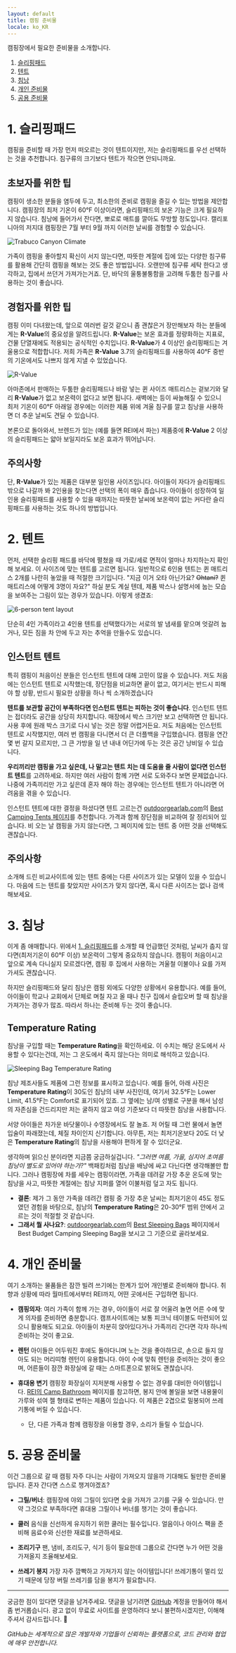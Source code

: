 ```yaml
---
layout: default
title: 캠핑 준비물
locale: ko_KR
---
```


캠핑장에서 필요한 준비물을 소개합니다.

1. [슬리핑패드](#1-슬리핑패드)
1. [텐트](#2-텐트)
1. [침낭](#3-침낭)
1. [개인 준비물](#4-개인-준비물)
1. [공용 준비물](#5-공용-준비물)

# 1. 슬리핑패드

캠핑을 준비할 때 가장 먼저 떠오르는 것이 텐트이지만, 저는 슬리핑패드를 우선 선택하는 것을 추천합니다. 침구류의 크기보다 텐트가 작으면 안되니까요.

## 초보자를 위한 팁

캠핑이 생소한 분들을 염두에 두고, 최소한의 준비로 캠핑을 즐길 수 있는 방법을 제안합니다. 캠핑장의 최저 기온이 60°F 이상이라면, 슬리핑패드의 보온 기능은 크게 필요하지 않습니다. 침낭에 들어가서 잔다면, 뽀로로 매트를 깔아도 무방할 정도입니다. 캘리포니아의 저지대 캠핑장은 7월 부터 9월 까지 이러한 날씨를 경험할 수 있습니다.

![Trabuco Canyon Climate](/assets/img/camping/trabuco_canyon_climate.svg)

가족이 캠핑을 좋아할지 확신이 서지 않는다면, 따뜻한 계절에 집에 있는 다양한 침구류를 활용해 간단히 캠핑을 해보는 것도 좋은 방법입니다. 오랜만에 침구류 세탁 한다고 생각하고, 집에서 쓰던거 가져가는거죠. 단, 바닥의 울퉁불퉁함을 고려해 두툼한 침구를 사용하는 것이 좋습니다.

## 경험자를 위한 팁

캠핑 이미 다녀왔는데, 앞으로 여러번 갈것 같으니 좀 괜찮은거 장만해보자 하는 분들에게는 **R-Value**의 중요성을 알려드립니다. **R-Value**는 보온 효과를 정량화하는 지표로, 건물 단열재에도 적용되는 공식적인 수치입니다. **R-Value**가 4 이상인 슬리핑패드는 겨울용으로 적합합니다. 저희 가족은 **R-Value** 3.7의 슬리핑패드를 사용하여 40°F 중반의 기온에서도 나쁘지 않게 지낼 수 있었습니다.

![**R-Value**](/assets/img/camping/r-value.jpg)

아마존에서 판매하는 두툼한 슬리핑패드나 바람 넣는 퀸 사이즈 매트리스는 겉보기와 달리 **R-Value**가 없고 보온력이 없다고 보면 됩니다. 새벽에는 등이 싸늘해질 수 있으니 최저 기온이 60°F 아래일 경우에는 이러한 제품 위에 겨울 침구를 깔고 침낭을 사용하면 더 추운 날씨도 견딜 수 있습니다.

본론으로 돌아와서, 브렌드가 있는 (예를 들면 REI에서 파는) 제품중에 **R-Value** 2 이상의 슬리핑패드는 얇아 보일지라도 보온 효과가 뛰어납니다.

## 주의사항

단, **R-Value**가 있는 제품은 대부분 일인용 사이즈입니다. 아이들이 자다가 슬리핑패드 밖으로 나갈까 봐 2인용을 찾는다면 선택의 폭이 매우 좁습니다. 아이들이 성장하여 일인용 슬리핑패드를 사용할 수 있을 때까지는 따뜻한 날씨에 보온력이 없는 커다란 슬리핑패드를 사용하는 것도 하나의 방법입니다.

# 2. 텐트

먼저, 선택한 슬리핑 패드를 바닥에 펼쳤을 때 가로/세로 면적이 얼마나 차지하는지 확인해 보세요. 이 사이즈에 맞는 텐트를 고르면 됩니다. 일반적으로 6인용 텐트는 퀸 매트리스 2개를 나란히 놓았을 때 적절한 크기입니다. "지금 이거 오타 아닌가요? ~~Ohtani?~~ 퀸 매트리스에 어떻게 3명이 자요?" 하실 분도 계실 텐데, 제품 박스나 설명서에 눕는 모습을 보여주는 그림이 있는 경우가 있습니다. 이렇게 생겼죠:

![6-person tent layout](/assets/img/camping/6-person-tent-layout.jpg)

단순히 4인 가족이라고 4인용 텐트를 선택했다가는 서로의 발 냄새를 맡으며 엇갈려 눕거나, 모든 짐을 차 안에 두고 자는 추억을 만들수도 있습니다.

## 인스턴트 텐트

특히 캠핑이 처음이신 분들은 인스턴트 텐트에 대해 고민이 많을 수 있습니다. 저도 처음에는 인스턴트 텐트로 시작했는데, 장단점을 비교하면 끝이 없고, 여기서는 반드시 피해야 할 상황, 반드시 필요한 상황을 하나 씩 소개하겠습니다 

**텐트를 보관할 공간이 부족하다면 인스턴트 텐트는 피하는 것이 좋습니다**. 인스턴트 텐트는 접더라도 공간을 상당히 차지합니다. 매장에서 박스 크기만 보고 선택하면 안 됩니다. 사용 후에 원래 박스 크기로 다시 넣는 것은 정말 어렵거든요. 저도 처음에는 인스턴트 텐트로 시작했지만, 여러 번 캠핑을 다니면서 더 큰 더플백을 구입했습니다. 캠핑을 연간 몇 번 갈지 모르지만, 그 큰 가방을 일 년 내내 어딘가에 두는 것은 공간 낭비일 수 있습니다.

**우리끼리만 캠핑을 가고 싶은데, 나 말고는 텐트 치는 데 도움을 줄 사람이 없다면 인스턴트 텐트**를 고려하세요. 하지만 여러 사람이 함께 가면 서로 도와주다 보면 문제없습니다. 나중에 가족끼리만 가고 싶은데 혼자 해야 하는 경우에는 인스턴트 텐트가 아니라면 어려움을 겪을 수 있습니다.

인스턴트 텐트에 대한 결정을 하셨다면 텐트 고르는건 [outdoorgearlab.com](http://outdoorgearlab.com)의 [Best Camping Tents 페이지](https://www.outdoorgearlab.com/topics/camping-and-hiking/best-camping-tent)를 추천합니다. 가격과 함께 장단점을 비교하여 잘 정리되어 있습니다. 비 오는 날 캠핑을 가지 않는다면, 그 페이지에 있는 텐트 중 어떤 것을 선택해도 괜찮습니다.

## 주의사항

소개해 드린 비교사이트에 있는 텐트 중에는 다른 사이즈가 있는 모델이 있을 수 있습니다. 마음에 드는 텐트를 찾았지만 사이즈가 맞지 않다면, 혹시 다른 사이즈는 없나 검색해보세요.

# 3. 침낭

이게 좀 애매합니다. 위에서 [1. 슬리핑패드](#1-슬리핑패드)를 소개할 때 언급했던 것처럼, 날씨가 춥지 않다면(최저기온이 60°F 이상) 보온력이 그렇게 중요하지 않습니다. 캠핑이 처음이시고 앞으로 계속 다니실지 모르겠다면, 캠핑 후 집에서 사용하는 겨울철 이불이나 요를 가져가셔도 괜찮습니다.

하지만 슬리핑패드와 달리 침낭은 캠핑 외에도 다양한 상황에서 유용합니다. 예를 들어, 아이들이 학교나 교회에서 단체로 며칠 자고 올 때나 친구 집에서 슬립오버 할 때 침낭을 가져가는 경우가 많죠. 따라서 하나는 준비해 두는 것이 좋습니다.

## Temperature Rating
침낭을 구입할 때는 **Temperature Rating**을 확인하세요. 이 수치는 해당 온도에서 사용할 수 있다는건데, 저는 그 온도에서 죽지 않는다는 의미로 해석하고 있습니다.

![Sleeping Bag Temperature Rating](/assets/img/camping/sleeping-bag-temp-rating.jpg)

침낭 제조사들도 제품에 그런 정보를 표시하고 있습니다. 예를 들어, 아래 사진은 **Temperature Rating**이 30도인 침낭의 내부 사진인데, 여기서 32.5°F는 Lower Limit, 41.5°F는 Comfort로 표기되어 있죠. 그 옆에는 남/여 성별로 구분을 해서 남성의 자존심을 건드리지만 저는 굴하지 않고 여성 기준보다 더 따뜻한 침낭을 사용합니다.

서양 아이들은 차가운 바닷물이나 수영장에서도 잘 놀죠. 저 어릴 때 그런 물에서 놀면 입술이 파래졌는데, 체질 차이인지 신기합니다. 아무튼, 저는 최저기온보다 20도 더 낮은 **Temperature Rating**의 침낭을 사용해야 편하게 잘 수 있더군요.

생각하며 읽으신 분이라면 지금쯤 궁금하실겁니다. *"그러면 여름, 가을, 심지어 초여름 침낭이 별도로 있어야 하는가?"* 백패킹처럼 침낭을 배낭에 싸고 다닌다면 생각해볼만 합니다. 그러나 캠핑장에 차를 세우는 캠핑이라면, 가족을 데려갈 가장 추운 온도에 맞는 침낭을 사고, 따뜻한 계절에는 침낭 지퍼를 열어 이불처럼 덮고 자도 됩니다.

* **결론**: 제가 그 동안 가족을 데려간 캠핑 중 가장 추운 날씨는 최저기온이 45도 정도였던 경험을 바탕으로, 침낭의 **Temperature Rating**은 20-30°F 범위 안에서 고르는 것이 적절할 것 같습니다.
* **그래서 뭘 사나요?**: [outdoorgearlab.com](http://outdoorgearlab.com)의 [Best Sleeping Bags](https://www.outdoorgearlab.com/topics/camping-and-hiking/best-sleeping-bag) 페이지에서 Best Budget Camping Sleeping Bag을 보시고 그 기준으로 골라보세요.

# 4. 개인 준비물
여기 소개하는 물품들은 잠깐 빌려 쓰기에는 한계가 있어 개인별로 준비해야 합니다. 취향과 상황에 따라 월마트에서부터 REI까지, 어떤 곳에서든 구입하면 됩니다.

* **캠핑의자**:
여러 가족이 함께 가는 경우, 아이들이 서로 잘 어울려 놀면 어른 수에 맞게 의자를 준비하면 충분합니다. 캠프사이트에는 보통 피크닉 테이블도 마련되어 있으니 활용해도 되고요. 아이들이 차분히 앉아있다거나 가족끼리 간다면 각자 하나씩 준비하는 것이 좋고요.

* **렌턴**
아이들은 어두워진 후에도 돌아다니며 노는 것을 좋아하므로, 손으로 들지 않아도 되는 머리띠형 렌턴이 유용합니다. 아이 수에 맞춰 렌턴을 준비하는 것이 좋으며, 어른들이 잠깐 화장실에 갈 때는 스마트폰으로 밝혀도 괜찮습니다.

* **휴대용 변기**
캠핑장 화장실이 지저분해 사용할 수 없는 경우를 대비한 아이템입니다. [REI의 Camp Bathroom](https://www.rei.com/c/camp-toilets) 페이지를 참고하면, 봉지 안에 볼일을 보면 내용물이 가루와 섞여 젤 형태로 변하는 제품이 있습니다. 이 제품은 2겹으로 밀봉되어 쓰레기통에 버릴 수 있습니다.
  * 단, 다른 가족과 함께 캠핑장을 이용할 경우, 소리가 들릴 수 있습니다.

# 5. 공용 준비물
이건 그룹으로 갈 때 캠핑 자주 다니는 사람이 가져오지 않을까 기대해도 될만한 준비물입니다. 혼자 간다면 스스로 챙겨야겠죠?

* **그릴/버너**:
캠핑장에 야외 그릴이 있다면 숯을 가져가 고기를 구울 수 있습니다. 만약 그것으로 부족하다면 휴대용 그릴이나 버너를 챙기는 것이 좋습니다.

* **쿨러**
음식을 신선하게 유지하기 위한 쿨러는 필수입니다. 얼음이나 아이스 팩을 준비해 음료수와 신선한 재료를 보관하세요.

* **조리기구**
팬, 냄비, 조리도구, 식기 등이 필요한데 그룹으로 간다면 누가 어떤 것을 가져올지 조율해보세요.

* **쓰레기 봉지**
가장 자주 깜빡하고 가져가지 않는 아이템입니다! 쓰레기통이 멀리 있기 때문에 당장 버릴 쓰레기를 담을 봉지가 필요합니다.

---

궁금한 점이 있다면 댓글을 남겨주세요. 댓글을 남기려면 [GitHub](http://github.com) 계정을 만들어야 해서 좀 번거롭습니다. 광고 없이 무료로 사이트를 운영하려다 보니 불편하시겠지만, 이해해 주셔서 감사드립니다. 🙂

*GitHub는 세계적으로 많은 개발자와 기업들이 신뢰하는 플랫폼으로, 코드 관리와 협업에 매우 안전합니다.*
